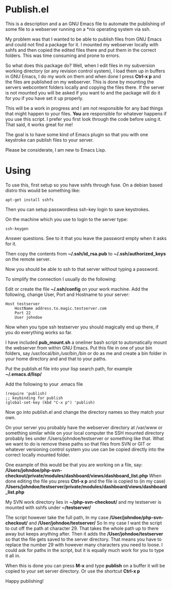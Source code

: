 Publish.el
================

This is a description and a an GNU Emacs file to automate the publishing of some file to a webserver running on a *nix operating system via ssh.

My problem was that I wanted to be able to publish files from GNU Emacs and could not find a package for it. I mounted my webserver locally with sshfs and then copied the edited files there and put them in the correct folders.
This was time consuming and prone to errors.

So what does this package do?
Well, when I edit files in my subversion working directory (or any revision control system), I load them up in buffers in GNU Emacs, I do my work on them and when done I press **Ctrl-x p** and the files are published on my webserver.
This is done by mounting the servers webcontent folders locally and copying the files there. If the server is not mounted you will be asked if you want to and the package will do it for you if you have set it up properly.


This will be a work in progress and I am not responsible for any bad things that might happen to your files.
**You** are responsible for whatever happens if you use this script. I prefer you first look through the code before using it. That said, it works great for me!

The goal is to have some kind of Emacs plugin so that you with one keystroke can publish files to your server.

Please be considerate, I am new to Emacs Lisp.

Using
=================

To use this, first setup so you have sshfs through fuse.
On a debian based distro this would be something like:
```
apt-get install sshfs
```
Then you can setup passwordless ssh-key login to save keystrokes.

On the machine which you use to login to the server type:
```
ssh-keygen
```
Answer questions. See to it that you leave the password empty when it asks for it.

Then copy the contents from **~/.ssh/id_rsa.pub** to
**~/.ssh/authorized_keys** on the remote server.

Now you should be able to ssh to that server without typing a password.

To simplify the connection I usually do the following:

Edit or create the file **~/.ssh/config** on your work machine. Add the following, change User, Port and Hostname to your server:
```
Host testserver
    HostName address.to.magic.testserver.com
    Port 22
    User johndoe
```
Now when you type ssh testserver you should magically end up there, if you do everything works so far.

I have included **pub_mount.sh** a oneliner bash script to automatically mount the webserver from within GNU Emacs. Put this file in one of your bin folders, say /usr/local/bin,/usr/bin,/bin or do as me and create a bin folder in your home directory and and that to your paths.

Put the publish.el file into your lisp search path, for example **~/.emacs.d/lisp/**

Add the following to your .emacs file
```
(require 'publish)
;; keybinding for publish
(global-set-key (kbd "C-x p") 'publish)
```
Now go into publish.el and change the directory names so they match your own.

On your server you probably have the webserver directory at /var/www or something similar while on your local computer the SSH mounted directory probably lies under /Users/johndoe/testserver or something like that.
What we want to do is remove these paths so that files from SVN or GIT or whatever versioning control system you use can be copied directly into the correct locally mounted folder.

One example of this would be that you are working on a file, say:
**/Users/johndoe/php-svn-checkout/private/modules/dashboard/views/dashboard_list.php**
When done editing the file you press **Ctrl-x p** and the file is copied to (in my case)
**/Users/johndoe/testserver/private/modules/dashboard/views/dashboard_list.php**

My SVN work directory lies in **~/php-svn-checkout/**
and my testserver is mounted with sshfs under **~/testserver/**

The script however take the full path, In my case **/User/johndoe/php-svn-checkout/** and **/User/johndoe/testserver/**
So In my case I want the script to cut off the path at character 29. That takes the whole path up to there away but keeps anything after. Then it adds the **/User/johndoe/testserver** so that the file gets saved to the server directory.
That means you have to replace the number 29 with however many characters you need to loose. I could ask for paths in the script, but it is equally much work for you to type it all in.

When this is done you can press **M-x** and type **publish** on a buffer it will be copied to your set server directory.
Or use the shortcut **Ctrl-x p**

Happy publishing!
